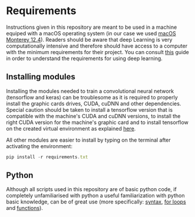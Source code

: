 # Requirements

Instructions given in this repository are meant to be used in a machine equiped with a
macOS operating system (in our case we used [macOS Monterey 12.4](https://support.apple.com/fr-fr/HT213257)). 
Readers should be aware that deep Learning is very computationally intensive and therefore 
should have access to a computer with the minimum requirements for their project.
You can consult [this](https://timdettmers.com/2018/12/16/deep-learning-hardware-guide/) guide in order to understand the requirements for using deep learning.

## Installing modules

Installing the modules needed to train a convolutional neural network (tensorflow and keras) can be troublesome as
it is required to properly install the graphic cards drives, CUDA, cuDNN and other dependencies. Special caution should be 
taken to install a tensorflow version that is compatible with the machine's CUDA and cuDNN versions, 
to install the right CUDA version for the machine's graphic card and to install tensorflow on the created virtual environment
as explained [here](https://github.com/yassine-rd/bird_species_classification/tree/master/requirements/TENSORFLOW.md).

All other modules are easier to install by typing on the terminal after activating the environment:

```javascript
pip install -r requirements.txt
```

## Python

Although all scripts used in this repository are of basic python code, if completely unfamiliarised with python 
a useful familiarization with python basic knowledge, can be of great use
(more specifically: [syntax]( https://www.w3schools.com/python/python_syntax.asp),
[for loops]( https://www.w3schools.com/python/python_for_loops.asp) and
[functions]( https://www.w3schools.com/python/python_functions.asp)).